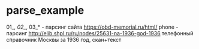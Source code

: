 # parse_example
01_*, 02_*, 03_* - парсинг сайта https://obd-memorial.ru/html/
phone - парсинг http://elib.shpl.ru/ru/nodes/25631-na-1936-god-1936
телефонный справочник Москвы за 1936 год, скан+текст
